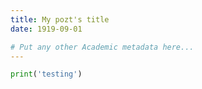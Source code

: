 ```yaml
---
title: My pozt's title
date: 1919-09-01

# Put any other Academic metadata here...
---
```



```python
print('testing')
```

